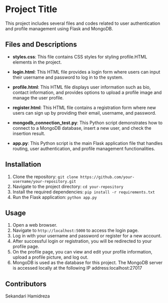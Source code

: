 # Project Title

This project includes several files and codes related to user authentication and profile management using Flask and MongoDB.

## Files and Descriptions

- **styles.css**: This file contains CSS styles for styling profile.HTML elements in the project.

- **login.html**: This HTML file provides a login form where users can input their username and password to log in to the system.

- **profile.html**: This HTML file displays user information such as bio, contact information, and provides options to upload a profile image and manage the user profile.

- **register.html**: This HTML file contains a registration form where new users can sign up by providing their email, username, and password.

- **mongodb_connection_test.py**: This Python script demonstrates how to connect to a MongoDB database, insert a new user, and check the insertion result.

- **app.py**: This Python script is the main Flask application file that handles routing, user authentication, and profile management functionalities.

## Installation

1. Clone the repository: `git clone https://github.com/your-username/your-repository.git`
2. Navigate to the project directory: `cd your-repository`
3. Install the required dependencies: `pip install -r requirements.txt`
4. Run the Flask application: `python app.py`

## Usage

1. Open a web browser.
2. Navigate to `http://localhost:5000` to access the login page.
3. Log in with your username and password or register for a new account.
4. After successful login or registration, you will be redirected to your profile page.
5. On the profile page, you can view and edit your profile information, upload a profile picture, and log out.
6. MongoDB is used as the database for this project. The MongoDB server is accessed locally at the following IP address:localhost:27017

## Contributors

Sekandari Hamidreza



